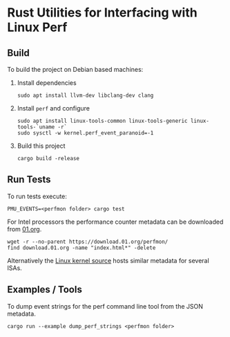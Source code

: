 # Rust Utilities for Interfacing with Linux Perf

## Build
To build the project on Debian based machines:
1. Install dependencies
    ```
    sudo apt install llvm-dev libclang-dev clang
    ```
2. Install `perf` and configure
    ```
    sudo apt install linux-tools-common linux-tools-generic linux-tools-`uname -r`
    sudo sysctl -w kernel.perf_event_paranoid=-1
    ```  
2. Build this project
    ```
    cargo build -release
    ```

## Run Tests
To run tests execute:
```
PMU_EVENTS=<perfmon folder> cargo test
```

For Intel processors the performance counter metadata can be downloaded from [01.org](`https://download.01.org/perfmon/`).
```
wget -r --no-parent https://download.01.org/perfmon/
find download.01.org -name "index.html*" -delete 
```

Alternatively the [Linux kernel source](https://github.com/torvalds/linux/tree/master/tools/perf/pmu-events/arch) hosts similar metadata for several ISAs.

## Examples / Tools
To dump event strings for the perf command line tool from the JSON metadata.
```
cargo run --example dump_perf_strings <perfmon folder>
```
